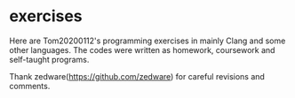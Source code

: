 # exercises
Here are Tom20200112's programming exercises in mainly Clang and some other languages. The codes were written as homework, coursework and self-taught programs. 

Thank zedware(https://github.com/zedware) for careful revisions and comments.
